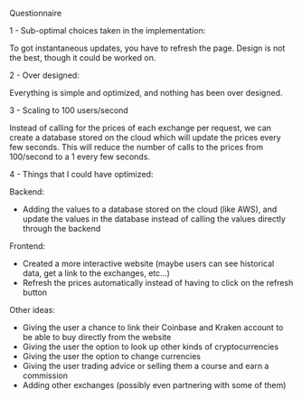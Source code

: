 Questionnaire

1 - Sub-optimal choices taken in the implementation:

To got instantaneous updates, you have to refresh the page.
Design is not the best, though it could be worked on.

2 - Over designed:

Everything is simple and optimized, and nothing has been over designed.

3 - Scaling to 100 users/second

Instead of calling for the prices of each exchange per request, we can create a database stored on the cloud which will update the prices every few seconds. 
This will reduce the number of calls to the prices from 100/second to a 1 every few seconds.

4 - Things that I could have optimized:

Backend:
+ Adding the values to a database stored on the cloud (like AWS), and update the values in the database instead of calling the values directly through the backend

Frontend:
+ Created a more interactive website (maybe users can see historical data, get a link to the exchanges, etc...)
+ Refresh the prices automatically instead of having to click on the refresh button

Other ideas:
+ Giving the user a chance to link their Coinbase and Kraken account to be able to buy directly from the website
+ Giving the user the option to look up other kinds of cryptocurrencies
+ Giving the user the option to change currencies
+ Giving the user trading advice or selling them a course and earn a commission
+ Adding other exchanges (possibly even partnering with some of them)
